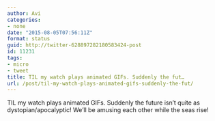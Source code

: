 ```yaml
---
author: Avi
categories:
- none
date: "2015-08-05T07:56:11Z"
format: status
guid: http://twitter-628897282180583424-post
id: 11231
tags:
- micro
- tweet
title: TIL my watch plays animated GIFs. Suddenly the fut…
url: /post/til-my-watch-plays-animated-gifs-suddenly-the-fut/
---
```

TIL my watch plays animated GIFs. Suddenly the future isn’t quite as dystopian/apocalyptic! We’ll be amusing each other while the seas rise!